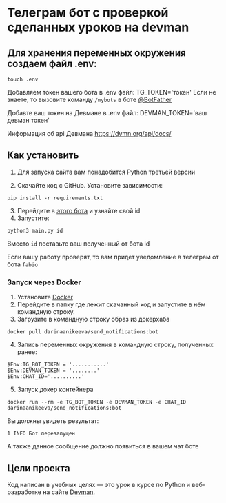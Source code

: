 # Телеграм бот с проверкой сделанных уроков на devman

## Для хранения переменных окружения создаем файл .env:
```
touch .env
```
Добавляем токен вашего бота в .env файл: TG_TOKEN='токен'
Если не знаете, то вызовите команду `/mybots` в боте [@BotFather](https://t.me/BotFather)

Добавте ваш токен на Девмане в .env файл: DEVMAN_TOKEN='ваш девман токен'

Информация об api Девмана https://dvmn.org/api/docs/

## Как установить

1. Для запуска сайта вам понадобится Python третьей версии

2. Скачайте код с GitHub. Установите зависимости:

```
pip install -r requirements.txt
```

3. Перейдите в [этого бота](https://telegram.me/userinfobot) и узнайте свой id 
4. Запустите:
```
python3 main.py id
```
Вместо `id` поставьте ваш полученный от бота id 


Если вашу работу проверят, то вам придет уведомление в телеграм от бота `fabio`


### Запуск через Docker
1. Установите [Docker](https://www.docker.com/get-started/)
2. Перейдите в папку где лежит скачанный код и запустите в нём командную строку.
3. Загрузите в командную строку образ из докерхаба
```pycon
docker pull darinaanikeeva/send_notifications:bot
```
4. Запись переменных окружения в командную строку, полученных ранее:
```pycon
$Env:TG_BOT_TOKEN = '...........'
$Env:DEVMAN_TOKEN = '........'
$Env:CHAT_ID='..........'
```
5. Запуск докер контейнера
```pycon
docker run --rm -e TG_BOT_TOKEN -e DEVMAN_TOKEN -e CHAT_ID darinaanikeeva/send_notifications:bot
```

Вы должны увидеть результат:
```pycon
1 INFO Бот перезапущен
```
А также данное сообщение должно появиться в вашем чат боте

## Цели проекта

Код написан в учебных целях — это урок в курсе по Python и веб-разработке на сайте [Devman](https://dvmn.org).
